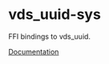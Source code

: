 # vds_uuid-sys #
FFI bindings to vds_uuid.

[Documentation](https://retep998.github.io/doc/vds_uuid-sys/)
